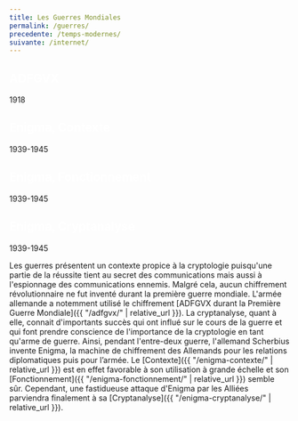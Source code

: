 ```yaml
---
title: Les Guerres Mondiales
permalink: /guerres/
precedente: /temps-modernes/
suivante: /internet/
---
```



<link rel="stylesheet" href="{{ '/assets/css/timeline.css' | relative_url }}">
<div class="timeline">

 <div class="container left">
   <div class="content" style="cursor: pointer;" onclick="window.location='{{ "/adfgvx/" | relative_url }}';">
     <h2 style="color:white;">ADFGVX</h2>
     <p>1918</p>
   </div>
 </div>

 <div class="container right">
   <div class="content" style="cursor: pointer;" onclick="window.location='{{ "/enigma-contexte/" | relative_url }}';">
     <h2 style="color:white;">Enigma, Contexte</h2>
     <p>1939-1945</p>
   </div>
 </div>

 <div class="container left">
   <div class="content" style="cursor: pointer;" onclick="window.location='{{ "/enigma-fonctionnement/" | relative_url }}';">
     <h2 style="color:white;">Enigma, Fonctionnement</h2>
     <p>1939-1945</p>
   </div>
 </div>

 <div class="container right">
   <div class="content" style="cursor: pointer;" onclick="window.location='{{ "/enigma-cryptanalyse/" | relative_url }}';">
     <h2 style="color:white;">Enigma, Cryptanalyse</h2>
     <p>1939-1945</p>
   </div>
 </div>

</div>


Les guerres présentent un contexte propice à la cryptologie puisqu'une partie de la réussite tient au secret des communications mais aussi à l'espionnage des communications ennemis. Malgré cela, aucun chiffrement révolutionnaire ne fut inventé durant la première guerre mondiale. L'armée allemande a notemment utilisé le chiffrement [ADFGVX durant la Première Guerre Mondiale]({{ "/adfgvx/" | relative_url }}). La cryptanalyse, quant à elle, connait d'importants succès qui ont influé sur le cours de la guerre et qui font prendre conscience de l'importance de la cryptologie en tant qu'arme de guerre. Ainsi, pendant l'entre-deux guerre, l'allemand Scherbius invente Enigma, la machine  de  chiffrement  des  Allemands  pour  les  relations  diplomatiques  puis  pour  l’armée. Le [Contexte]({{ "/enigma-contexte/" | relative_url }}) est en effet favorable à son utilisation à grande échelle et son [Fonctionnement]({{ "/enigma-fonctionnement/" | relative_url }}) semble sûr. Cependant, une fastidueuse attaque d'Enigma par les Alliées parviendra finalement à sa [Cryptanalyse]({{ "/enigma-cryptanalyse/" | relative_url }}).
